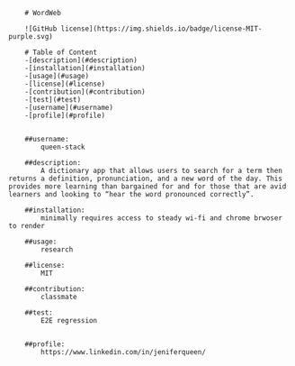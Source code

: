 
        
        # WordWeb

        ![GitHub license](https://img.shields.io/badge/license-MIT-purple.svg)

        # Table of Content
        -[description](#description)
        -[installation](#installation)
        -[usage](#usage)
        -[license](#license)
        -[contribution](#contribution)
        -[test](#test)
        -[username](#username)
        -[profile](#profile)
        

        ##username:
            queen-stack
        
        ##description:
            A dictionary app that allows users to search for a term then returns a definition, pronunciation, and a new word of the day. This provides more learning than bargained for and for those that are avid learners and looking to “hear the word pronounced correctly”.
       
        ##installation:
            minimally requires access to steady wi-fi and chrome brwoser to render
        
        ##usage:
            research
        
        ##license:
            MIT 
        
        ##contribution:
            classmate
        
        ##test:
            E2E regression
          
       
        ##profile:
            https://www.linkedin.com/in/jeniferqueen/
        